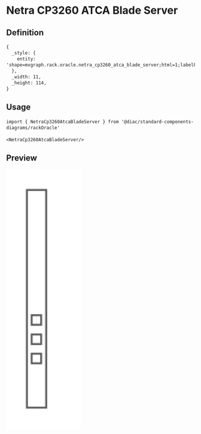 # Netra CP3260 ATCA Blade Server

## Definition

```
{
  _style: { 
    entity: 'shape=mxgraph.rack.oracle.netra_cp3260_atca_blade_server;html=1;labelPosition=right;align=left;spacingLeft=15;dashed=0;shadow=0;fillColor=#ffffff;',
  },
  _width: 11,
  _height: 114,
}
```

## Usage

```
import { NetraCp3260AtcaBladeServer } from '@diac/standard-components-diagrams/rackOracle'

<NetraCp3260AtcaBladeServer/>
```

## Preview

<img src="./netra-cp3260-atca-blade-server.png" width="200"/>
